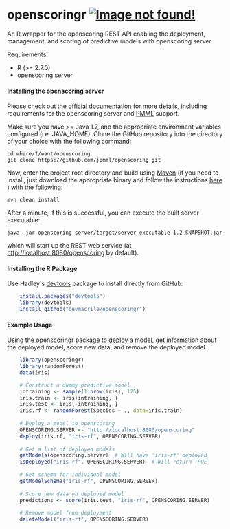 openscoringr		[![Image not found!](https://travis-ci.org/devmacrile/openscoringr.svg?branch=master)](https://travis-ci.org/devmacrile/openscoringr)
============

An R wrapper for the openscoring REST API enabling the deployment, management, and scoring of
predictive models with openscoring server.

Requirements:
*	R (>= 2.7.0)
*	openscoring server

#### Installing the openscoring server  
Please check out the [official documentation](https://github.com/jpmml/openscoring) for more details, including 
requirements for the openscoring server and [PMML](http://www.dmg.org/v4-1/GeneralStructure.html) support.  

Make sure you have >= Java 1.7, and the appropriate environment variables configured (i.e. JAVA_HOME).  Clone
the GitHub repository into the directory of your choice with the following command:  

	cd where/I/want/openscoring
	git clone https://github.com/jpmml/openscoring.git
	
Now, enter the project root directory and build using [Maven](http://maven.apache.org/) (if you need to install,
just download the appropriate binary and follow the instructions [here](http://maven.apache.org/download.cgi)
) with the following:  

	mvn clean install
	
After a minute, if this is successful, you can execute the built server executable:  

	java -jar openscoring-server/target/server-executable-1.2-SNAPSHOT.jar
	
which will start up the REST web service (at [http://localhost:8080/openscoring](http://localhost:8080/openscoring ) by default).  

#### Installing the R Package  
Use Hadley's [devtools](https://github.com/hadley/devtools) package to install directly from GitHub:
```r
	install.packages("devtools")
	library(devtools)
	install_github("devmacrile/openscoringr")
```
	
	
#### Example Usage  

Using the openscoringr package to deploy a model, get information about the deployed model, score new data, and remove the deployed model.

```r
	library(openscoringr)
	library(randomForest)
	data(iris)

	# Construct a dummy predictive model
	intraining <- sample(1:nrow(iris), 125)
	iris.train <- iris[intraining, ]
	iris.test <- iris[-intraining, ]
	iris.rf <- randomForest(Species ~ ., data=iris.train)
	
	# Deploy a model to openscoring
	OPENSCORING.SERVER <- "http://localhost:8080/openscoring"
	deploy(iris.rf, "iris-rf", OPENSCORING.SERVER)
	
	# Get a list of deployed models
	getModels(openscoring.server)  # Will have 'iris-rf' deployed
	isDeployed("iris-rf", OPENSCORING.SERVER)  # Will return TRUE
	
	# Get schema for individual model
	getModelSchema("iris-rf", OPENSCORING.SERVER)
	
	# Score new data on deployed model
	predictions <- score(iris.test, "iris-rf", OPENSCORING.SERVER)
	
	# Remove model from deployment
	deleteModel("iris-rf", OPENSCORING.SERVER)
```
	
	
	
	






